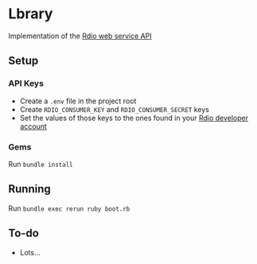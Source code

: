 # Lbrary
Implementation of the [Rdio web service API](http://www.rdio.com/developers/docs/web-service/index/)

## Setup

### API Keys
- Create a `.env` file in the project root
- Create `RDIO_CONSUMER_KEY` and `RDIO_CONSUMER_SECRET` keys
- Set the values of those keys to the ones found in your [Rdio developer account](http://rdio.mashery.com/apps/mykeys)

### Gems
Run `bundle install`

## Running
Run `bundle exec rerun ruby boot.rb`

## To-do
- Lots...
